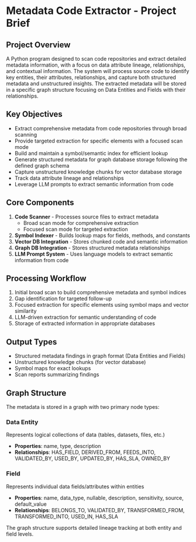 # Metadata Code Extractor - Project Brief

## Project Overview
A Python program designed to scan code repositories and extract detailed metadata information, with a focus on data attribute lineage, relationships, and contextual information. The system will process source code to identify key entities, their attributes, relationships, and capture both structured metadata and unstructured insights. The extracted metadata will be stored in a specific graph structure focusing on Data Entities and Fields with their relationships.

## Key Objectives
- Extract comprehensive metadata from code repositories through broad scanning
- Provide targeted extraction for specific elements with a focused scan mode
- Build and maintain a symbol/semantic index for efficient lookup
- Generate structured metadata for graph database storage following the defined graph schema
- Capture unstructured knowledge chunks for vector database storage
- Track data attribute lineage and relationships
- Leverage LLM prompts to extract semantic information from code

## Core Components
1. **Code Scanner** - Processes source files to extract metadata
   - Broad scan mode for comprehensive extraction
   - Focused scan mode for targeted extraction
2. **Symbol Indexer** - Builds lookup maps for fields, methods, and constants
3. **Vector DB Integration** - Stores chunked code and semantic information
4. **Graph DB Integration** - Stores structured metadata relationships
5. **LLM Prompt System** - Uses language models to extract semantic information from code

## Processing Workflow
1. Initial broad scan to build comprehensive metadata and symbol indices
2. Gap identification for targeted follow-up
3. Focused extraction for specific elements using symbol maps and vector similarity
4. LLM-driven extraction for semantic understanding of code
5. Storage of extracted information in appropriate databases

## Output Types
- Structured metadata findings in graph format (Data Entities and Fields)
- Unstructured knowledge chunks (for vector database)
- Symbol maps for exact lookups
- Scan reports summarizing findings

## Graph Structure
The metadata is stored in a graph with two primary node types:

### Data Entity
Represents logical collections of data (tables, datasets, files, etc.)
- **Properties**: name, type, description
- **Relationships**: HAS_FIELD, DERIVED_FROM, FEEDS_INTO, VALIDATED_BY, USED_BY, UPDATED_BY, HAS_SLA, OWNED_BY

### Field
Represents individual data fields/attributes within entities
- **Properties**: name, data_type, nullable, description, sensitivity, source, default_value
- **Relationships**: BELONGS_TO, VALIDATED_BY, TRANSFORMED_FROM, TRANSFORMED_INTO, USED_IN, HAS_SLA

The graph structure supports detailed lineage tracking at both entity and field levels. 